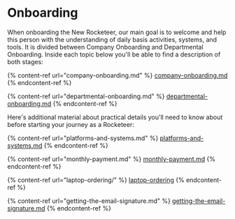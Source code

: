 # Onboarding

When onboarding the New Rocketeer, our main goal is to welcome and help this person with the understanding of daily basis activities, systems, and tools. It is divided between Company Onboarding and Departmental Onboarding. Inside each topic below you'll be able to find a description of both stages:&#x20;

{% content-ref url="company-onboarding.md" %}
[company-onboarding.md](company-onboarding.md)
{% endcontent-ref %}

{% content-ref url="departmental-onboarding.md" %}
[departmental-onboarding.md](departmental-onboarding.md)
{% endcontent-ref %}

Here's additional material about practical details you'll need to know about before starting your journey as a Rocketeer:

{% content-ref url="platforms-and-systems.md" %}
[platforms-and-systems.md](platforms-and-systems.md)
{% endcontent-ref %}

{% content-ref url="monthly-payment.md" %}
[monthly-payment.md](monthly-payment.md)
{% endcontent-ref %}

{% content-ref url="laptop-ordering/" %}
[laptop-ordering](laptop-ordering/)
{% endcontent-ref %}

{% content-ref url="getting-the-email-signature.md" %}
[getting-the-email-signature.md](getting-the-email-signature.md)
{% endcontent-ref %}
